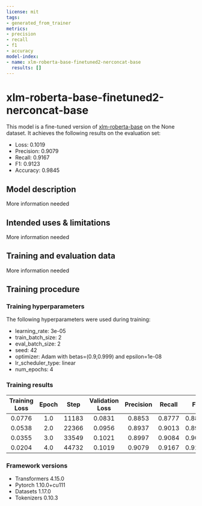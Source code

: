 ```yaml
---
license: mit
tags:
- generated_from_trainer
metrics:
- precision
- recall
- f1
- accuracy
model-index:
- name: xlm-roberta-base-finetuned2-nerconcat-base
  results: []
---
```


<!-- This model card has been generated automatically according to the information the Trainer had access to. You
should probably proofread and complete it, then remove this comment. -->

# xlm-roberta-base-finetuned2-nerconcat-base

This model is a fine-tuned version of [xlm-roberta-base](https://huggingface.co/xlm-roberta-base) on the None dataset.
It achieves the following results on the evaluation set:
- Loss: 0.1019
- Precision: 0.9079
- Recall: 0.9167
- F1: 0.9123
- Accuracy: 0.9845

## Model description

More information needed

## Intended uses & limitations

More information needed

## Training and evaluation data

More information needed

## Training procedure

### Training hyperparameters

The following hyperparameters were used during training:
- learning_rate: 3e-05
- train_batch_size: 2
- eval_batch_size: 2
- seed: 42
- optimizer: Adam with betas=(0.9,0.999) and epsilon=1e-08
- lr_scheduler_type: linear
- num_epochs: 4

### Training results

| Training Loss | Epoch | Step  | Validation Loss | Precision | Recall | F1     | Accuracy |
|:-------------:|:-----:|:-----:|:---------------:|:---------:|:------:|:------:|:--------:|
| 0.0776        | 1.0   | 11183 | 0.0831          | 0.8853    | 0.8777 | 0.8815 | 0.9796   |
| 0.0538        | 2.0   | 22366 | 0.0956          | 0.8937    | 0.9013 | 0.8975 | 0.9821   |
| 0.0355        | 3.0   | 33549 | 0.1021          | 0.8997    | 0.9084 | 0.9040 | 0.9832   |
| 0.0204        | 4.0   | 44732 | 0.1019          | 0.9079    | 0.9167 | 0.9123 | 0.9845   |


### Framework versions

- Transformers 4.15.0
- Pytorch 1.10.0+cu111
- Datasets 1.17.0
- Tokenizers 0.10.3

